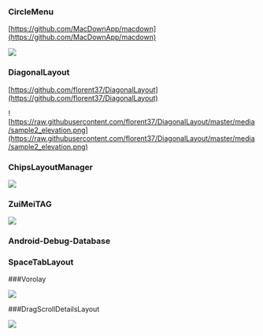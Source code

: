
###  CircleMenu  ###

[https://github.com/MacDownApp/macdown](https://github.com/MacDownApp/macdown)

![](https://github.com/Hitomis/CircleMenu/blob/master/preview/circle_menu.gif)

### DiagonalLayout
[https://github.com/florent37/DiagonalLayout](https://github.com/florent37/DiagonalLayout)

![https://raw.githubusercontent.com/florent37/DiagonalLayout/master/media/sample2_elevation.png](https://raw.githubusercontent.com/florent37/DiagonalLayout/master/media/sample2_elevation.png)



### ChipsLayoutManager

[](https://github.com/BelooS/ChipsLayoutManager)

![](https://github.com/BelooS/ChipsLayoutManager/raw/master/images/demo.gif)


### ZuiMeiTAG
[](https://github.com/huage2580/ZuiMeiTAG)

![](https://github.com/huage2580/ZuiMeiTAG/raw/master/hello.gif)


### Android-Debug-Database

[](https://github.com/amitshekhariitbhu/Android-Debug-Database)



### SpaceTabLayout


[](https://github.com/thelong1EU/SpaceTabLayout)


###Vorolay

[](https://github.com/Quatja/Vorolay)

![](https://github.com/Quatja/Vorolay/raw/master/Screenshots/screenshot_2.png)

###DragScrollDetailsLayout

[](https://github.com/happylishang/DragScrollDetailsLayout)
![](https://github.com/happylishang/DragScrollDetailsLayout/raw/master/video/scrollview%2Bviewpager.gif)
